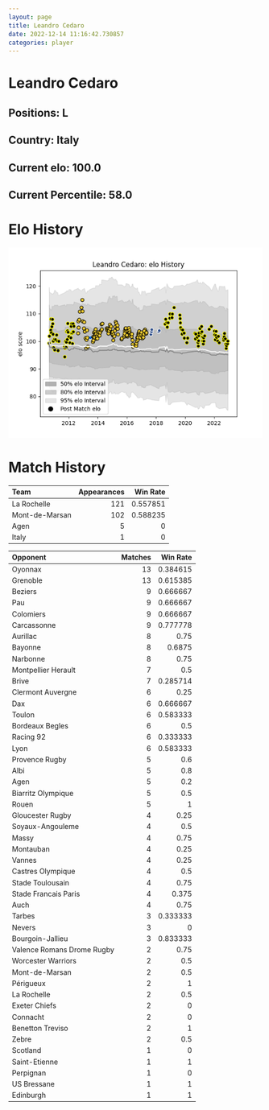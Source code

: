 ```yaml
---  
layout: page  
title: Leandro Cedaro  
date: 2022-12-14 11:16:42.730857  
categories: player  
---
```

# Leandro Cedaro

## Positions: L

## Country: Italy

## Current elo: 100.0

## Current Percentile: 58.0

# Elo History


![elo history](history_LeandroCedaro.png)
# Match History


| Team           |   Appearances |   Win Rate |
|:---------------|--------------:|-----------:|
| La Rochelle    |           121 |   0.557851 |
| Mont-de-Marsan |           102 |   0.588235 |
| Agen           |             5 |   0        |
| Italy          |             1 |   0        |

| Opponent                   |   Matches |   Win Rate |
|:---------------------------|----------:|-----------:|
| Oyonnax                    |        13 |   0.384615 |
| Grenoble                   |        13 |   0.615385 |
| Beziers                    |         9 |   0.666667 |
| Pau                        |         9 |   0.666667 |
| Colomiers                  |         9 |   0.666667 |
| Carcassonne                |         9 |   0.777778 |
| Aurillac                   |         8 |   0.75     |
| Bayonne                    |         8 |   0.6875   |
| Narbonne                   |         8 |   0.75     |
| Montpellier Herault        |         7 |   0.5      |
| Brive                      |         7 |   0.285714 |
| Clermont Auvergne          |         6 |   0.25     |
| Dax                        |         6 |   0.666667 |
| Toulon                     |         6 |   0.583333 |
| Bordeaux Begles            |         6 |   0.5      |
| Racing 92                  |         6 |   0.333333 |
| Lyon                       |         6 |   0.583333 |
| Provence Rugby             |         5 |   0.6      |
| Albi                       |         5 |   0.8      |
| Agen                       |         5 |   0.2      |
| Biarritz Olympique         |         5 |   0.5      |
| Rouen                      |         5 |   1        |
| Gloucester Rugby           |         4 |   0.25     |
| Soyaux-Angouleme           |         4 |   0.5      |
| Massy                      |         4 |   0.75     |
| Montauban                  |         4 |   0.25     |
| Vannes                     |         4 |   0.25     |
| Castres Olympique          |         4 |   0.5      |
| Stade Toulousain           |         4 |   0.75     |
| Stade Francais Paris       |         4 |   0.375    |
| Auch                       |         4 |   0.75     |
| Tarbes                     |         3 |   0.333333 |
| Nevers                     |         3 |   0        |
| Bourgoin-Jallieu           |         3 |   0.833333 |
| Valence Romans Drome Rugby |         2 |   0.75     |
| Worcester Warriors         |         2 |   0.5      |
| Mont-de-Marsan             |         2 |   0.5      |
| Périgueux                  |         2 |   1        |
| La Rochelle                |         2 |   0.5      |
| Exeter Chiefs              |         2 |   0        |
| Connacht                   |         2 |   0        |
| Benetton Treviso           |         2 |   1        |
| Zebre                      |         2 |   0.5      |
| Scotland                   |         1 |   0        |
| Saint-Etienne              |         1 |   1        |
| Perpignan                  |         1 |   0        |
| US Bressane                |         1 |   1        |
| Edinburgh                  |         1 |   1        |